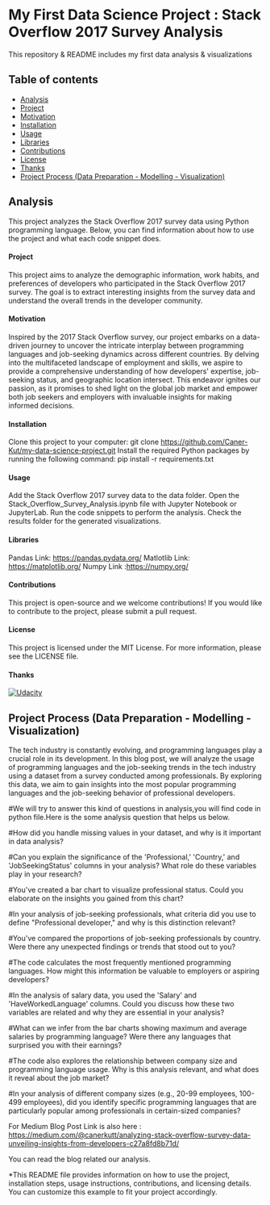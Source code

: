 # My First Data Science Project : Stack Overflow 2017 Survey Analysis
This repository & README includes my first data analysis &amp; visualizations

## Table of contents

- [Analysis](#Analysis)
- [Project](#Project)
- [Motivation](#Motivation)
- [Installation](#Installation)
- [Usage](#usage)
- [Libraries](#libraries)
- [Contributions](#contributions)
- [License](#license)
- [Thanks](#thanks)
- [Project Process (Data Preparation - Modelling - Visualization)](#Projectprocess)

## Analysis
This project analyzes the Stack Overflow 2017 survey data using Python programming language. Below, you can find information about how to use the project and what each code snippet does.

#### Project
This project aims to analyze the demographic information, work habits, and preferences of developers who participated in the Stack Overflow 2017 survey. 
The goal is to extract interesting insights from the survey data and understand the overall trends in the developer community.

#### Motivation
Inspired by the 2017 Stack Overflow survey, our project embarks on a data-driven journey to uncover the intricate interplay between programming languages and job-seeking dynamics across different countries. By delving into the multifaceted landscape of employment and skills, we aspire to provide a comprehensive understanding of how developers' expertise, job-seeking status, and geographic location intersect. This endeavor ignites our passion, as it promises to shed light on the global job market and empower both job seekers and employers with invaluable insights for making informed decisions.

#### Installation
Clone this project to your computer: git clone https://github.com/Caner-Kut/my-data-science-project.git
Install the required Python packages by running the following command: pip install -r requirements.txt
#### Usage
Add the Stack Overflow 2017 survey data to the data folder.
Open the Stack_Overflow_Survey_Analysis.ipynb file with Jupyter Notebook or JupyterLab.
Run the code snippets to perform the analysis.
Check the results folder for the generated visualizations.
#### Libraries
Pandas Link: https://pandas.pydata.org/
Matlotlib Link: https://matplotlib.org/
Numpy Link :https://numpy.org/
#### Contributions
This project is open-source and we welcome contributions! If you would like to contribute to the project, please submit a pull request.
#### License
This project is licensed under the MIT License. For more information, please see the LICENSE file.
#### Thanks
[![Udacity](https://cdn.iconscout.com/icon/free/png-256/free-udacity-1-282901.png?f=webp)](https://cdn.iconscout.com/icon/free/png-256/free-udacity-1-282901.png?f=webp)

## Project Process (Data Preparation - Modelling - Visualization)

The tech industry is constantly evolving, and programming languages play a crucial role in its development. In this blog post, we will analyze the usage of programming languages and the job-seeking trends in the tech industry using a dataset from a survey conducted among professionals. By exploring this data, we aim to gain insights into the most popular programming languages and the job-seeking behavior of professional developers.



#We will try to answer this kind of questions in analysis,you will find code in python file.Here is the some analysis question that helps us below.

#How did you handle missing values in your dataset, and why is it important in data analysis?

#Can you explain the significance of the 'Professional,' 'Country,' and 'JobSeekingStatus' columns in your analysis? What role do these variables play in your research?

#You've created a bar chart to visualize professional status. Could you elaborate on the insights you gained from this chart?

#In your analysis of job-seeking professionals, what criteria did you use to define "Professional developer," and why is this distinction relevant?

#You've compared the proportions of job-seeking professionals by country. Were there any unexpected findings or trends that stood out to you?

#The code calculates the most frequently mentioned programming languages. How might this information be valuable to employers or aspiring developers?

#In the analysis of salary data, you used the 'Salary' and 'HaveWorkedLanguage' columns. Could you discuss how these two variables are related and why they are essential in your analysis?

#What can we infer from the bar charts showing maximum and average salaries by programming language? Were there any languages that surprised you with their earnings?

#The code also explores the relationship between company size and programming language usage. Why is this analysis relevant, and what does it reveal about the job market?

#In your analysis of different company sizes (e.g., 20-99 employees, 100-499 employees), did you identify specific programming languages that are particularly popular among professionals in certain-sized companies?

For Medium Blog Post Link is also here  : https://medium.com/@canerkutt/analyzing-stack-overflow-survey-data-unveiling-insights-from-developers-c27a8fd8b71d/ 

You can read the blog related our analysis.

*This README file provides information on how to use the project, installation steps, usage instructions, contributions, and licensing details. You can customize this example to fit your project accordingly.

